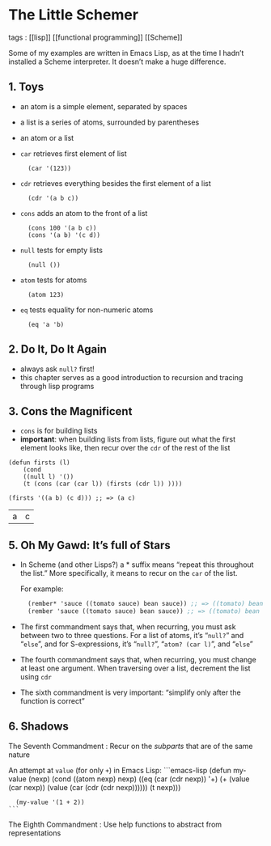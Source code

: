 # The Little Schemer

tags
: [[lisp]] [[functional programming]] [[Scheme]]

Some of my examples are written in Emacs Lisp, as at the time I hadn&rsquo;t installed a Scheme interpreter. It doesn&rsquo;t make a huge difference.


## 1. Toys

-   an atom is a simple element, separated by spaces
-   a list is a series of atoms, surrounded by parentheses
-   an atom or a list
-   `car` retrieves first element of list
    ```emacs-lisp
      (car '(123))
    ```

-   `cdr` retrieves everything besides the first element of a list
    ```emacs-lisp
      (cdr '(a b c))
    ```

-   `cons` adds an atom to the front of a list
    ```emacs-lisp
      (cons 100 '(a b c))
      (cons '(a b) '(c d))
    ```

-   `null` tests for empty lists
    ```emacs-lisp
      (null ())
    ```

-   `atom` tests for atoms
    ```emacs-lisp
      (atom 123)
    ```

-   `eq` tests equality for non-numeric atoms
    ```emacs-lisp
      (eq 'a 'b)
    ```


## 2. Do It, Do It Again

-   always ask `null?` first!
-   this chapter serves as a good introduction to recursion and tracing through lisp programs


## 3. Cons the Magnificent

-   `cons` is for building lists
-   **important**: when building lists from lists, figure out what the first element looks like, then recur over the `cdr` of the rest of the list

<!--listend-->

```emacs-lisp
(defun firsts (l)
    (cond
    ((null l) '())
    (t (cons (car (car l)) (firsts (cdr l)) ))))

(firsts '((a b) (c d))) ;; => (a c)
```

|   |   |
|---|---|
| a | c |


## 5. **Oh My Gawd**: It&rsquo;s full of Stars

-   In Scheme (and other Lisps?) a \* suffix means &ldquo;repeat this throughout the list.&rdquo; More specifically, it means to recur on the `car` of the list.
    
    For example:
    ```scheme
      (rember* 'sauce ((tomato sauce) bean sauce)) ;; => ((tomato) bean)
      (rember 'sauce ((tomato sauce) bean sauce)) ;; => ((tomato) bean sauce)
    ```
-   The first commandment says that, when recurring, you must ask between two to three questions. For a list of atoms, it&rsquo;s &ldquo;`null?`&rdquo; and &ldquo;`else`&rdquo;, and for S-expressions, it&rsquo;s &ldquo;`null?`&rdquo;, &ldquo;`atom? (car l)`&rdquo;, and &ldquo;`else`&rdquo;
-   The fourth commandment says that, when recurring, you must change at least one argument. When traversing over a list, decrement the list using `cdr`
-   The sixth commandment is very important: &ldquo;simplify only after the function is correct&rdquo;


## 6. Shadows

The Seventh Commandment
: Recur on the _subparts_ that are of the same nature

An attempt at `value` (for only `+`) in Emacs Lisp:
    ```emacs-lisp
      (defun my-value (nexp)
        (cond
         ((atom nexp) nexp)
         ((eq (car (cdr nexp)) '+) (+ (value (car nexp)) (value (car (cdr (cdr nexp))))))
         (t nexp)))
    
      (my-value '(1 + 2))
    ```

The Eighth Commandment
: Use help functions to abstract from representations

